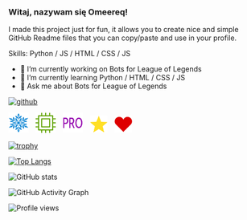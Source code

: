 ### Witaj, nazywam się Omeereq!

I made this project just for fun, it allows you to create nice and simple GitHub Readme files that you can copy/paste and use in your profile.

Skills: Python / JS / HTML / CSS / JS

- 🔭 I’m currently working on Bots for League of Legends 
- 🌱 I’m currently learning Python / HTML / CSS / JS 
- 💬 Ask me about Bots for League of Legends 


[<img src='https://cdn.jsdelivr.net/npm/simple-icons@3.0.1/icons/github.svg' alt='github' height='40'>](https://github.com/SomerlikP)  

<a href='https://archiveprogram.github.com/'><img src='https://raw.githubusercontent.com/acervenky/animated-github-badges/master/assets/acbadge.gif' width='40' height='40'></a> <a href='https://docs.github.com/en/developers'><img src='https://raw.githubusercontent.com/acervenky/animated-github-badges/master/assets/devbadge.gif' width='40' height='40'></a> <a href='https://github.com/pricing'><img src='https://raw.githubusercontent.com/acervenky/animated-github-badges/master/assets/pro.gif' width='40' height='40'></a> <a href='https://stars.github.com/'><img src='https://raw.githubusercontent.com/acervenky/animated-github-badges/master/assets/starbadge.gif' width='35' height='35'></a> <a href='https://docs.github.com/en/github/supporting-the-open-source-community-with-github-sponsors'><img src='https://raw.githubusercontent.com/acervenky/animated-github-badges/master/assets/sponsorbadge.gif' width='35' height='35'></a> 

[![trophy](https://github-profile-trophy.vercel.app/?username=SomerlikP)](https://github.com/ryo-ma/github-profile-trophy)

[![Top Langs](https://github-readme-stats.vercel.app/api/top-langs/?username=SomerlikP)](https://github.com/anuraghazra/github-readme-stats)

![GitHub stats](https://github-readme-stats.vercel.app/api?username=SomerlikP&show_icons=true)  

![GitHub Activity Graph](https://activity-graph.herokuapp.com/graph?username=SomerlikP)  

![Profile views](https://gpvc.arturio.dev/SomerlikP)  
